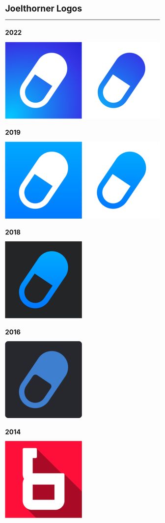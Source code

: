 # Joelthorner Logos
---------------------

## 2022
<img src="https://raw.githubusercontent.com/joelthorner/joelthorner-logos/master/2022/logo.png" height="250px" width="250px">
<img src="https://raw.githubusercontent.com/joelthorner/joelthorner-logos/master/2022/logo-inverse.png" height="250px" width="250px">

## 2019
<img src="https://raw.githubusercontent.com/joelthorner/joelthorner-logos/master/2019/logo.png" height="250px" width="250px">
<img src="https://raw.githubusercontent.com/joelthorner/joelthorner-logos/master/2019/logo-inverse.png" height="250px" width="250px">

## 2018
<img src="https://raw.githubusercontent.com/joelthorner/joelthorner-logos/master/2018/logo.png" height="250px" width="250px">

## 2016
<img src="https://raw.githubusercontent.com/joelthorner/joelthorner-logos/master/2016/logo.png" height="250px" width="250px">

## 2014
<img src="https://raw.githubusercontent.com/joelthorner/joelthorner-logos/master/2014/logo.png" height="250px" width="250px">
